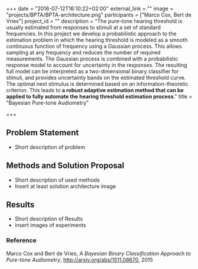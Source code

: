+++
date = "2016-07-12T16:10:22+02:00"
external_link = ""
image = "projects/BPTA/BPTA-architecture.png"
participants = ["Marco Cox, Bert de Vries"]
project_id = ""
description = "The pure-tone hearing threshold is usually estimated from responses to stimuli at a set of standard frequencies. In this project we develop a probabilistic approach to the estimation problem in which the hearing threshold is modeled as a smooth continuous function of frequency using a Gaussian process. This allows sampling at any frequency and reduces the number of required measurements. The Gaussian process is combined with a probabilistic response model to account for uncertainty in the responses. The resulting full model can be interpreted as a two-dimensional binary classifier for stimuli, and provides uncertainty bands on the estimated threshold curve. The optimal next stimulus is determined based on an information-theoretic criterion. This leads to **a robust adaptive estimation method that can be applied to fully automate the hearing threshold estimation process**."
title = "Bayesian Pure-tone Audiometry"

+++

## Problem Statement

- Short description of problem

## Methods and Solution Proposal

- Short description of used methods
- Insert at least solution architecture image

## Results

- Short description of Results
- insert images of experiments

### Reference
Marco Cox and Bert de Vries, _A Bayesian Binary Classification Approach to Pure-tone Audiometry_, http://arxiv.org/abs/1511.08670, 2015
